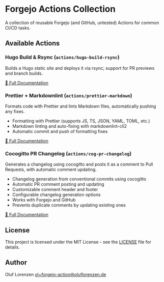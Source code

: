 # Forgejo Actions Collection

A collection of reusable Forgejo (and GitHub, untested) Actions for common CI/CD tasks.

## Available Actions

### Hugo Build & Rsync (`actions/hugo-build-rsync`)

Builds a Hugo static site and deploys it via rsync; support for PR previews and branch builds.

[📖 Full Documentation](actions/hugo-build-rsync/README.md)

### Prettier + Markdownlint (`actions/prettier-markdown`)

Formats code with Prettier and lints Markdown files, automatically pushing any fixes.

- Formatting with Prettier (supports JS, TS, JSON, YAML, TOML, etc.)
- Markdown linting and auto-fixing with markdownlint-cli2
- Automatic commit and push of formatting fixes

[📖 Full Documentation](actions/prettier-markdown/README.md)

### Cocogitto PR Changelog (`actions/cog-pr-changelog`)

Generates a changelog using cocogitto and posts it as a comment to Pull Requests, with automatic comment updating.

- Changelog generation from conventional commits using cocogitto
- Automatic PR comment posting and updating
- Customizable comment header and footer
- Configurable changelog generation options
- Works with Forgejo and GitHub
- Prevents duplicate comments by updating existing ones

[📖 Full Documentation](actions/cog-pr-changelog/README.md)

## License

This project is licensed under the MIT License - see the [LICENSE](LICENSE) file for details.

## Author

Oluf Lorenzen <ol+forgejo-action@oluflorenzen.de>
